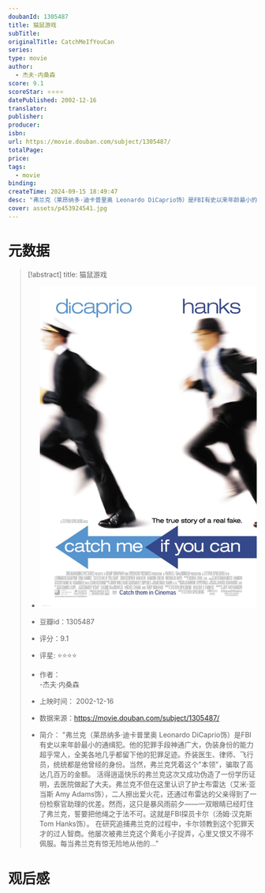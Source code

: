 ```yaml
---
doubanId: 1305487
title: 猫鼠游戏
subTitle: 
originalTitle: CatchMeIfYouCan
series: 
type: movie
author: 
  - 杰夫·内桑森 
score: 9.1
scoreStar: ⭐⭐⭐⭐
datePublished: 2002-12-16
translator: 
publisher: 
producer: 
isbn: 
url: https://movie.douban.com/subject/1305487/
totalPage: 
price: 
tags:  
  - movie
binding: 
createTime: 2024-09-15 18:49:47
desc: "弗兰克（莱昂纳多·迪卡普里奥 Leonardo DiCaprio饰）是FBI有史以来年龄最小的通缉犯。他的犯罪手段神通广大，伪装身份的能力超乎常人，全美各地几乎都留下他的犯罪足迹。乔装医生、律师、飞行员，统统都是他曾经的身份。当然，弗兰克凭着这个“本领”，骗取了高达几百万的金额。 活得逍遥快乐的弗兰克这次又成功伪造了一份学历证明，去医院做起了大夫。弗兰克不但在这里认识了护士布雷达（艾米·亚当斯 Amy Adams饰），二人擦出爱火花，还通过布雷达的父亲得到了一份检察官助理的优差。然而，这只是暴风雨前夕——一双眼睛已经盯住了弗兰克，誓要把他绳之于法不可。这就是FBI探员卡尔（汤姆·汉克斯 Tom Hanks饰）。 在研究追捕弗兰克的过程中，卡尔领教到这个犯罪天才的过人智商。他屡次被弗兰克这个黄毛小子捉弄，心里又恨又不得不佩服。每当弗兰克有惊无险地从他的..."
cover: assets/p453924541.jpg
---
```

# 元数据

> [!abstract] title: 猫鼠游戏  
> - ![image|200](assets/p453924541.jpg)
> 
> - 豆瓣id：1305487
> 
> - 评分：9.1
> - 评星: ⭐⭐⭐⭐
> 
> - 作者：  
  -杰夫·内桑森 
> 
> 
> - 上映时间： 2002-12-16
> - 数据来源：https://movie.douban.com/subject/1305487/
> - 简介： "弗兰克（莱昂纳多·迪卡普里奥 Leonardo DiCaprio饰）是FBI有史以来年龄最小的通缉犯。他的犯罪手段神通广大，伪装身份的能力超乎常人，全美各地几乎都留下他的犯罪足迹。乔装医生、律师、飞行员，统统都是他曾经的身份。当然，弗兰克凭着这个"本领"，骗取了高达几百万的金额。 活得逍遥快乐的弗兰克这次又成功伪造了一份学历证明，去医院做起了大夫。弗兰克不但在这里认识了护士布雷达（艾米·亚当斯 Amy Adams饰），二人擦出爱火花，还通过布雷达的父亲得到了一份检察官助理的优差。然而，这只是暴风雨前夕——一双眼睛已经盯住了弗兰克，誓要把他绳之于法不可。这就是FBI探员卡尔（汤姆·汉克斯 Tom Hanks饰）。 在研究追捕弗兰克的过程中，卡尔领教到这个犯罪天才的过人智商。他屡次被弗兰克这个黄毛小子捉弄，心里又恨又不得不佩服。每当弗兰克有惊无险地从他的…"


# 观后感
